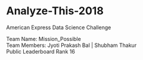# Analyze-This-2018
American Express Data Science Challenge 

Team Name: Mission_Possible <br/>
Team Members: Jyoti Prakash Bal | Shubham Thakur <br/>
Public Leaderboard Rank 16
